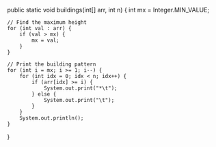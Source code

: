 public static void buildings(int[] arr, int n) {
    int mx = Integer.MIN_VALUE;
    
    // Find the maximum height
    for (int val : arr) {
        if (val > mx) {
            mx = val;
        }
    }

    // Print the building pattern
    for (int i = mx; i >= 1; i--) {
        for (int idx = 0; idx < n; idx++) {
            if (arr[idx] >= i) {
                System.out.print("*\t");
            } else {
                System.out.print("\t");
            }
        }
        System.out.println();
    }
}
